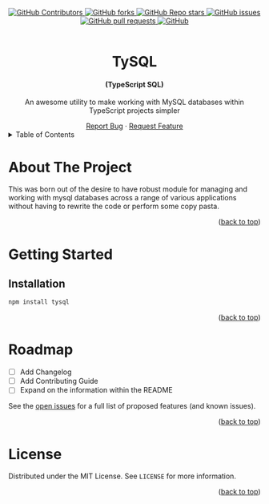 <a name="readme-top"></a>
<div align="center">
    <!-- CONTRIBUTORS -->
    <a href="https://github.com/ElCapitanSponge/tysql/graphs/contributors">
        <img alt="GitHub Contributors" src="https://img.shields.io/github/contributors/ElCapitanSponge/tysql">
    </a>
    <!-- FORKS -->
    <a href="https://github.com/ElCapitanSponge/tysql/network/members">
        <img alt="GitHub forks" src="https://img.shields.io/github/forks/ElCapitanSponge/tysql">
    </a>
    <!-- STARS -->
    <a href="https://github.com/ElCapitanSponge/tysql/stargazers">
        <img alt="GitHub Repo stars" src="https://img.shields.io/github/stars/ElCapitanSponge/tysql">
    </a>
    <!-- ISSUES -->
    <a href="https://github.com/ElCapitanSponge/tysql/issues">
        <img alt="GitHub issues" src="https://img.shields.io/github/issues/ElCapitanSponge/tysql">
    </a>
    <!-- PULL REQUESTS -->
    <a href="https://github.com/ElCapitanSponge/tysql/pulls">
        <img alt="GitHub pull requests" src="https://img.shields.io/github/issues-pr/ElCapitanSponge/tysql">
    </a>
    <!-- LICENSE -->
    <a href="https://github.com/ElCapitanSponge/tysql/blob/master/LICENSE">
        <img alt="GitHub" src="https://img.shields.io/github/license/ElCapitanSponge/tysql">
    </a>
</div>
<br />
<div align="center">
    <h1 align="center">
        TySQL
    </h1>
    <h4 align="center">
        (TypeScript SQL)
    </h4>
    <p align="center">
        An awesome utility to make working with MySQL databases within TypeScript projects simpler
    </p>
    <a href="https://github.com/ElCapitanSponge/tysql/issues/new">Report Bug</a>
    ·
    <a href="https://github.com/ElCapitanSponge/tysql/issues/new">Request Feature</a>
</div>

<!-- TABLE OF CONTENTS -->
<details>
  <summary>Table of Contents</summary>
  <ol>
    <li>
      <a href="#about-the-project">About The Project</a>
    </li>
    <li>
      <a href="#getting-started">Getting Started</a>
      <ul>
        <li><a href="#installation">Installation</a></li>
      </ul>
    </li>
    <li><a href="#roadmap">Roadmap</a></li>
    <li><a href="#license">License</a></li>
  </ol>
</details>

<!-- ABOUT THE PROJECT -->
# About The Project

This was born out of the desire to have robust module for managing and working with mysql databases across a range of various applications without having to rewrite the code or perform some copy pasta.
<p align="right">(<a href="#readme-top">back to top</a>)</p>

<!-- GETTING STARTED -->
# Getting Started

## Installation

```sh
npm install tysql
```
<p align="right">(<a href="#readme-top">back to top</a>)</p>

<!-- ROADMAP -->
# Roadmap

- [ ] Add Changelog
- [ ] Add Contributing Guide
- [ ] Expand on the information within the README

See the [open issues](https://github.com/ElCapitanSponge/tysql/issues) for a full list of proposed features (and known issues).
<p align="right">(<a href="#readme-top">back to top</a>)</p>

<!-- LICENSE -->
# License
Distributed under the MIT License. See `LICENSE` for more information.
<p align="right">(<a href="#readme-top">back to top</a>)</p>